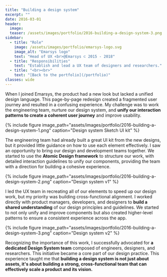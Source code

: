 ```yaml
---
title: "Building a design system"
excerpt: ""
date: 2016-03-01
header:
  image:
  teaser: /assets/images/portfolio/2016-building-a-design-system-3.png
sidebar:
  - title: "Role"
    image: /assets/images/portfolio/emarsys-logo.svg
    image_alt: "Emarsys logo"
    text: "Head of UX <br>@Emarsys ⊂ 2015 - 2018"
  - title: "Responsibilities"
    text: "Establish and lead a UX team of designers and researchers."
  - title: "<br><br>"
    text: "[Back to the portfolio](/portfolio)"
classes: wide
---
```


When I joined Emarsys, the product had a new look but lacked a unified design language. This page-by-page redesign created a fragmented user journey and resulted in a confusing experience. My challenge was to work the engineering team, nurture our design system, and **unify our interaction patterns to create a coherent user journey** and improve usability.

{% include figure image_path="assets/images/portfolio/2016-building-a-design-system-1.png" caption="Design system Sketch UI kit" %}

The engineering team had already built a great UI kit from the new designs, but it provided little guidance on how to use each element effectively. I saw an opportunity to bring our design and development teams together. We started to use the **Atomic Design framework** to structure our work, with detailed interaction guidelines to unify our components, providing the team with a direction for building a cohesive experience.

{% include figure image_path="assets/images/portfolio/2016-building-a-design-system-2.png" caption="Design system v1" %}

I led the UX team in recreating all of our elements to speed up our design work, but my priority was building cross-functional alignment. I worked directly with product managers, developers, and designers to **build a shared understanding** of our design principles and guidelines. We started to not only unify and improve components but also created higher-level patterns to ensure a consistent experience across the app.

{% include figure image_path="assets/images/portfolio/2016-building-a-design-system-3.png" caption="Design system v2" %}

Recognizing the importance of this work, I successfully advocated for **a dedicated Design System team** composed of engineers, designers, and researchers. This initiative became a core part of our design practice. This experience taught me that **building a design system is not just about assets, it's about building a strong, cross-functional team that can effectively scale a product and its vision.**